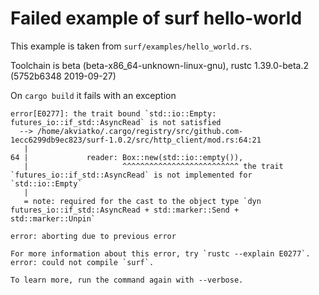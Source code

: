 # Failed example of surf hello-world

This example is taken from `surf/examples/hello_world.rs`. 

Toolchain is beta (beta-x86_64-unknown-linux-gnu), 
rustc 1.39.0-beta.2 (5752b6348 2019-09-27)

On `cargo build` it fails with an exception
```
error[E0277]: the trait bound `std::io::Empty: futures_io::if_std::AsyncRead` is not satisfied
  --> /home/akviatko/.cargo/registry/src/github.com-1ecc6299db9ec823/surf-1.0.2/src/http_client/mod.rs:64:21
   |
64 |             reader: Box::new(std::io::empty()),
   |                     ^^^^^^^^^^^^^^^^^^^^^^^^^^ the trait `futures_io::if_std::AsyncRead` is not implemented for `std::io::Empty`
   |
   = note: required for the cast to the object type `dyn futures_io::if_std::AsyncRead + std::marker::Send + std::marker::Unpin`

error: aborting due to previous error

For more information about this error, try `rustc --explain E0277`.
error: could not compile `surf`.

To learn more, run the command again with --verbose.
```